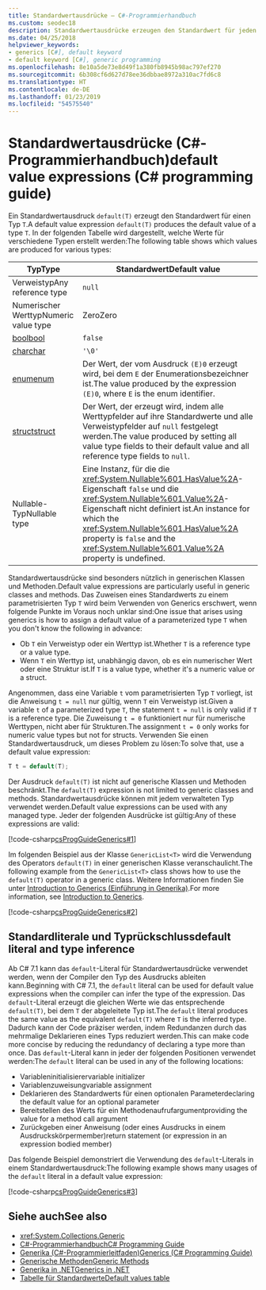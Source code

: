 ```yaml
---
title: Standardwertausdrücke – C#-Programmierhandbuch
ms.custom: seodec18
description: Standardwertausdrücke erzeugen den Standardwert für jeden Verweistyp oder Werttyp.
ms.date: 04/25/2018
helpviewer_keywords:
- generics [C#], default keyword
- default keyword [C#], generic programming
ms.openlocfilehash: 8e10a5de73e8d49f1a380fb8945b98ac797ef270
ms.sourcegitcommit: 6b308cf6d627d78ee36dbbae8972a310ac7fd6c8
ms.translationtype: HT
ms.contentlocale: de-DE
ms.lasthandoff: 01/23/2019
ms.locfileid: "54575540"
---
```

# <a name="default-value-expressions-c-programming-guide"></a><span data-ttu-id="7a40d-103">Standardwertausdrücke (C#-Programmierhandbuch)</span><span class="sxs-lookup"><span data-stu-id="7a40d-103">default value expressions (C# programming guide)</span></span>

<span data-ttu-id="7a40d-104">Ein Standardwertausdruck `default(T)` erzeugt den Standardwert für einen Typ `T`.</span><span class="sxs-lookup"><span data-stu-id="7a40d-104">A default value expression `default(T)` produces the default value of a type `T`.</span></span> <span data-ttu-id="7a40d-105">In der folgenden Tabelle wird dargestellt, welche Werte für verschiedene Typen erstellt werden:</span><span class="sxs-lookup"><span data-stu-id="7a40d-105">The following table shows which values are produced for various types:</span></span>

|<span data-ttu-id="7a40d-106">Typ</span><span class="sxs-lookup"><span data-stu-id="7a40d-106">Type</span></span>|<span data-ttu-id="7a40d-107">Standardwert</span><span class="sxs-lookup"><span data-stu-id="7a40d-107">Default value</span></span>|
|---------|---------|
|<span data-ttu-id="7a40d-108">Verweistyp</span><span class="sxs-lookup"><span data-stu-id="7a40d-108">Any reference type</span></span>|`null`|
|<span data-ttu-id="7a40d-109">Numerischer Werttyp</span><span class="sxs-lookup"><span data-stu-id="7a40d-109">Numeric value type</span></span>|<span data-ttu-id="7a40d-110">Zero</span><span class="sxs-lookup"><span data-stu-id="7a40d-110">Zero</span></span>|
|[<span data-ttu-id="7a40d-111">bool</span><span class="sxs-lookup"><span data-stu-id="7a40d-111">bool</span></span>](../../language-reference/keywords/bool.md)|`false`|
|[<span data-ttu-id="7a40d-112">char</span><span class="sxs-lookup"><span data-stu-id="7a40d-112">char</span></span>](../../language-reference/keywords/char.md)|`'\0'`|
|[<span data-ttu-id="7a40d-113">enum</span><span class="sxs-lookup"><span data-stu-id="7a40d-113">enum</span></span>](../../language-reference/keywords/enum.md)|<span data-ttu-id="7a40d-114">Der Wert, der vom Ausdruck `(E)0` erzeugt wird, bei dem `E` der Enumerationsbezeichner ist.</span><span class="sxs-lookup"><span data-stu-id="7a40d-114">The value produced by the expression `(E)0`, where `E` is the enum identifier.</span></span>|
|[<span data-ttu-id="7a40d-115">struct</span><span class="sxs-lookup"><span data-stu-id="7a40d-115">struct</span></span>](../../language-reference/keywords/struct.md)|<span data-ttu-id="7a40d-116">Der Wert, der erzeugt wird, indem alle Werttypfelder auf ihre Standardwerte und alle Verweistypfelder auf `null` festgelegt werden.</span><span class="sxs-lookup"><span data-stu-id="7a40d-116">The value produced by setting all value type fields to their default value and all reference type fields to `null`.</span></span>|
|<span data-ttu-id="7a40d-117">Nullable-Typ</span><span class="sxs-lookup"><span data-stu-id="7a40d-117">Nullable type</span></span>|<span data-ttu-id="7a40d-118">Eine Instanz, für die die <xref:System.Nullable%601.HasValue%2A>-Eigenschaft `false` und die <xref:System.Nullable%601.Value%2A>-Eigenschaft nicht definiert ist.</span><span class="sxs-lookup"><span data-stu-id="7a40d-118">An instance for which the <xref:System.Nullable%601.HasValue%2A> property is `false` and the <xref:System.Nullable%601.Value%2A> property is undefined.</span></span>|

<span data-ttu-id="7a40d-119">Standardwertausdrücke sind besonders nützlich in generischen Klassen und Methoden.</span><span class="sxs-lookup"><span data-stu-id="7a40d-119">Default value expressions are particularly useful in generic classes and methods.</span></span> <span data-ttu-id="7a40d-120">Das Zuweisen eines Standardwerts zu einem parametrisierten Typ `T` wird beim Verwenden von Generics erschwert, wenn folgende Punkte im Voraus noch unklar sind:</span><span class="sxs-lookup"><span data-stu-id="7a40d-120">One issue that arises using generics is how to assign a default value of a parameterized type `T` when you don't know the following in advance:</span></span>

- <span data-ttu-id="7a40d-121">Ob `T` ein Verweistyp oder ein Werttyp ist.</span><span class="sxs-lookup"><span data-stu-id="7a40d-121">Whether `T` is a reference type or a value type.</span></span>
- <span data-ttu-id="7a40d-122">Wenn `T` ein Werttyp ist, unabhängig davon, ob es ein numerischer Wert oder eine Struktur ist.</span><span class="sxs-lookup"><span data-stu-id="7a40d-122">If `T` is a value type, whether it's a numeric value or a struct.</span></span>

 <span data-ttu-id="7a40d-123">Angenommen, dass eine Variable `t` vom parametrisierten Typ `T` vorliegt, ist die Anweisung `t = null` nur gültig, wenn `T` ein Verweistyp ist.</span><span class="sxs-lookup"><span data-stu-id="7a40d-123">Given a variable `t` of a parameterized type `T`, the statement `t = null` is only valid if `T` is a reference type.</span></span> <span data-ttu-id="7a40d-124">Die Zuweisung `t = 0` funktioniert nur für numerische Werttypen, nicht aber für Strukturen.</span><span class="sxs-lookup"><span data-stu-id="7a40d-124">The assignment `t = 0` only works for numeric value types but not for structs.</span></span> <span data-ttu-id="7a40d-125">Verwenden Sie einen Standardwertausdruck, um dieses Problem zu lösen:</span><span class="sxs-lookup"><span data-stu-id="7a40d-125">To solve that, use a default value expression:</span></span>

```csharp
T t = default(T);
```

<span data-ttu-id="7a40d-126">Der Ausdruck `default(T)` ist nicht auf generische Klassen und Methoden beschränkt.</span><span class="sxs-lookup"><span data-stu-id="7a40d-126">The `default(T)` expression is not limited to generic classes and methods.</span></span> <span data-ttu-id="7a40d-127">Standardwertausdrücke können mit jedem verwalteten Typ verwendet werden.</span><span class="sxs-lookup"><span data-stu-id="7a40d-127">Default value expressions can be used with any managed type.</span></span> <span data-ttu-id="7a40d-128">Jeder der folgenden Ausdrücke ist gültig:</span><span class="sxs-lookup"><span data-stu-id="7a40d-128">Any of these expressions are valid:</span></span>

 [!code-csharp[csProgGuideGenerics#1](../../../../samples/snippets/csharp/programming-guide/statements-expressions-operators/default-value-expressions.cs)]

 <span data-ttu-id="7a40d-129">Im folgenden Beispiel aus der Klasse `GenericList<T>` wird die Verwendung des Operators `default(T)` in einer generischen Klasse veranschaulicht.</span><span class="sxs-lookup"><span data-stu-id="7a40d-129">The following example from the `GenericList<T>` class shows how to use the `default(T)` operator in a generic class.</span></span> <span data-ttu-id="7a40d-130">Weitere Informationen finden Sie unter [Introduction to Generics (Einführung in Generika)](../generics/introduction-to-generics.md).</span><span class="sxs-lookup"><span data-stu-id="7a40d-130">For more information, see [Introduction to Generics](../generics/introduction-to-generics.md).</span></span>

 [!code-csharp[csProgGuideGenerics#2](../../../../samples/snippets/csharp/VS_Snippets_VBCSharp/csProgGuideGenerics/CS/Generics.cs#Snippet41)]

## <a name="default-literal-and-type-inference"></a><span data-ttu-id="7a40d-131">Standardliterale und Typrückschluss</span><span class="sxs-lookup"><span data-stu-id="7a40d-131">default literal and type inference</span></span>

<span data-ttu-id="7a40d-132">Ab C# 7.1 kann das `default`-Literal für Standardwertausdrücke verwendet werden, wenn der Compiler den Typ des Ausdrucks ableiten kann.</span><span class="sxs-lookup"><span data-stu-id="7a40d-132">Beginning with C# 7.1, the `default` literal can be used for default value expressions when the compiler can infer the type of the expression.</span></span> <span data-ttu-id="7a40d-133">Das `default`-Literal erzeugt die gleichen Werte wie das entsprechende `default(T)`, bei dem `T` der abgeleitete Typ ist.</span><span class="sxs-lookup"><span data-stu-id="7a40d-133">The `default` literal produces the same value as the equivalent `default(T)` where `T` is the inferred type.</span></span> <span data-ttu-id="7a40d-134">Dadurch kann der Code präziser werden, indem Redundanzen durch das mehrmalige Deklarieren eines Typs reduziert werden.</span><span class="sxs-lookup"><span data-stu-id="7a40d-134">This can make code more concise by reducing the redundancy of declaring a type more than once.</span></span> <span data-ttu-id="7a40d-135">Das `default`-Literal kann in jeder der folgenden Positionen verwendet werden:</span><span class="sxs-lookup"><span data-stu-id="7a40d-135">The `default` literal can be used in any of the following locations:</span></span>

- <span data-ttu-id="7a40d-136">Variableninitialisierer</span><span class="sxs-lookup"><span data-stu-id="7a40d-136">variable initializer</span></span>
- <span data-ttu-id="7a40d-137">Variablenzuweisung</span><span class="sxs-lookup"><span data-stu-id="7a40d-137">variable assignment</span></span>
- <span data-ttu-id="7a40d-138">Deklarieren des Standardwerts für einen optionalen Parameter</span><span class="sxs-lookup"><span data-stu-id="7a40d-138">declaring the default value for an optional parameter</span></span>
- <span data-ttu-id="7a40d-139">Bereitstellen des Werts für ein Methodenaufrufargument</span><span class="sxs-lookup"><span data-stu-id="7a40d-139">providing the value for a method call argument</span></span>
- <span data-ttu-id="7a40d-140">Zurückgeben einer Anweisung (oder eines Ausdrucks in einem Ausdruckskörpermember)</span><span class="sxs-lookup"><span data-stu-id="7a40d-140">return statement (or expression in an expression bodied member)</span></span>

<span data-ttu-id="7a40d-141">Das folgende Beispiel demonstriert die Verwendung des `default`-Literals in einem Standardwertausdruck:</span><span class="sxs-lookup"><span data-stu-id="7a40d-141">The following example shows many usages of the `default` literal in a default value expression:</span></span>

[!code-csharp[csProgGuideGenerics#3](../../../../samples/snippets/csharp/programming-guide/statements-expressions-operators/default-literal.cs)]

## <a name="see-also"></a><span data-ttu-id="7a40d-142">Siehe auch</span><span class="sxs-lookup"><span data-stu-id="7a40d-142">See also</span></span>

- <xref:System.Collections.Generic>
- [<span data-ttu-id="7a40d-143">C#-Programmierhandbuch</span><span class="sxs-lookup"><span data-stu-id="7a40d-143">C# Programming Guide</span></span>](../index.md)
- [<span data-ttu-id="7a40d-144">Generika (C#-Programmierleitfaden)</span><span class="sxs-lookup"><span data-stu-id="7a40d-144">Generics (C# Programming Guide)</span></span>](../generics/index.md)
- [<span data-ttu-id="7a40d-145">Generische Methoden</span><span class="sxs-lookup"><span data-stu-id="7a40d-145">Generic Methods</span></span>](../generics/generic-methods.md)
- [<span data-ttu-id="7a40d-146">Generika in .NET</span><span class="sxs-lookup"><span data-stu-id="7a40d-146">Generics in .NET</span></span>](~/docs/standard/generics/index.md)
- [<span data-ttu-id="7a40d-147">Tabelle für Standardwerte</span><span class="sxs-lookup"><span data-stu-id="7a40d-147">Default values table</span></span>](../../language-reference/keywords/default-values-table.md)
